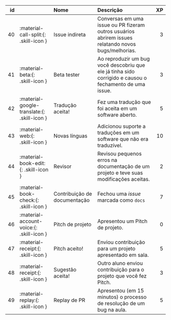 |   id |                                             | Nome                         | Descrição                                                                                               |   XP |
|-----:|:--------------------------------------------|:-----------------------------|:--------------------------------------------------------------------------------------------------------|-----:|
|   40 | :material-call-split:{: .skill-icon }       | Issue indireta               | Conversas em uma issue ou PR fizeram outros usuários abrirem issues relatando novos bugs/melhorias.     |    3 |
|   41 | :material-beta:{: .skill-icon }             | Beta tester                  | Ao reproduzir um bug você descobriu que ele já tinha sido corrigido e causou o fechamento de uma issue. |    3 |
|   42 | :material-google-translate:{: .skill-icon } | Tradução aceita!             | Fez uma tradução que foi aceita em um software aberto.                                                  |    5 |
|   43 | :material-web:{: .skill-icon }              | Novas línguas                | Adicionou suporte a traduções em um software que não era traduzível.                                    |   10 |
|   44 | :material-book-edit:{: .skill-icon }        | Revisor                      | Revisou pequenos erros na documentação de um projeto e teve suas modificações aceitas.                  |    2 |
|   45 | :material-book-check:{: .skill-icon }       | Contribuição de documentação | Fechou uma *issue* marcada como `docs`                                                                  |    7 |
|   46 | :material-account-voice:{: .skill-icon }    | Pitch de projeto             | Apresentou um Pitch de projeto.                                                                         |    0 |
|   47 | :material-receipt:{: .skill-icon }          | Pitch aceito!                | Enviou contribuição para um projeto apresentado em sala.                                                |    5 |
|   48 | :material-receipt:{: .skill-icon }          | Sugestão aceita!             | Outro aluno enviou contribuição para o projeto que você fez Pitch.                                      |    3 |
|   49 | :material-replay:{: .skill-icon }           | Replay de PR                 | Apresentou (em 15 minutos) o processo de resolução de um bug na aula.                                   |    5 |